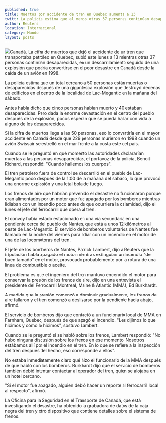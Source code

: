 ```yaml
---
published: true
title: Muertos por accidente de tren en Quebec aumenta a 13
twitt: La policía estima que al menos otras 37 personas continúan desaparecidas en una explosión que podría convertirse en el peor desastre en Canadá desde la caída de un avión en 1998.
author: Reuters
location: Internacional
category: Mundo
layout: posts
---
```


![](http://i.imgur.com/Twv5rDAm.jpg)Canadá. La cifra de muertos que dejó el accidente de un tren que transportaba petróleo en Quebec, subió este lunes a 13 mientras otras 37 personas continúan desaparecidas, en un descarrilamiento seguido de una explosión que podría convertirse en el peor desastre en Canadá desde la caída de un avión en 1998.

La policía estima que un total cercano a 50 personas están muertas o desaparecidas después de una gigantesca explosión que destruyó decenas de edificios en el centro de la localidad de Lac-Megantic en la mañana del sábado.

Antes había dicho que cinco personas habían muerto y 40 estaban desaparecidas. Pero dada la enorme devastación en el centro del pueblo después de la explosión, pocos esperan que se pueda hallar con vida a alguno de los desaparecidos.

Si la cifra de muertos llega a las 50 personas, eso lo convertiría en el mayor accidente en Canadá desde que 229 personas murieron en 1998 cuando un avión Swissair se estrelló en el mar frente a la costa este del país.

Cuando se le preguntó en qué momento las autoridades declararían muertas a las personas desaparecidas, el portavoz de la policía, Benoit Richard, respondió: "Cuando hallemos los cuerpos".

El tren petrolero fuera de control se descarriló en el pueblo de Lac-Megantic poco después de la 1:00 de la mañana del sábado, lo que provocó una enorme explosión y una letal bola de fuego.

Los frenos de aire que habrían prevenido el desastre no funcionaron porque eran alimentados por un motor que fue apagado por los bomberos mientras lidiaban con un incendio poco antes de que ocurriera la calamidad, dijo el lunes el jefe del ferrocarril que opera al tren.

El convoy había estado estacionado en una vía secundaria en una pendiente cerca del pueblo de Nantes, que está a unos 12 kilómetros al oeste de Lac-Megantic. El servicio de bomberos voluntarios de Nantes fue llamado en la noche del viernes para lidiar con un incendio en el motor de una de las locomotoras del tren.

El jefe de los bomberos de Nantes, Patrick Lambert, dijo a Reuters que la tripulación había apagado el motor mientras extinguían un incendio "de buen tamaño" en el motor, provocado probablemente por la rotura de una línea de combustible o aceite.

El problema es que el ingeniero del tren mantuvo encendido el motor para conservar la presión de los frenos de aire, dijo en una entrevista el presidente del Ferrocarril Montreal, Maine & Atlantic (MMA), Ed Burkhardt.

A medida que la presión comenzó a disminuir gradualmente, los frenos de aire fallaron y el tren comenzó a deslizarse por la pendiente hacia abajo, afirmó.

El servicio de bomberos dijo que contactó a un funcionario local de MMA en Farnham, Quebec, después de que apagó el incendio. "Les dijimos lo que hicimos y cómo lo hicimos", sostuvo Lambert.

Cuando se le preguntó si se habló sobre los frenos, Lambert respondió: "No hubo ninguna discusión sobre los frenos en ese momento. Nosotros estábamos allí por el incendio en el tren. En lo que se refiere a la inspección del tren después del hecho, eso corresponde a ellos".

No estaba inmediatamente claro qué hizo el funcionario de la MMA después de que habló con los bomberos. Burkhardt dijo que el servicio de bomberos también debió intentar contactar al operador del tren, quien se alojaba en un hotel cercano.

"Si el motor fue apagado, alguien debió hacer un reporte al ferrocarril local al respecto", afirmó.

La Oficina para la Seguridad en el Transporte de Canadá, que está investigando el desastre, ha obtenido la grabadora de datos de la caja negra del tren y otro dispositivo que contiene detalles sobre el sistema de frenos.
